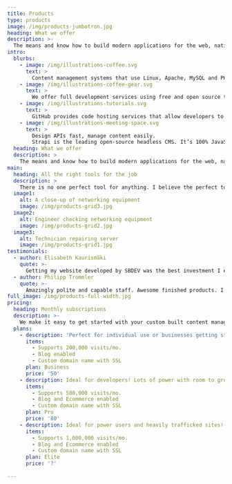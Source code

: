```yaml
---
title: Products
type: products
image: /img/products-jumbotron.jpg
heading: What we offer
description: >-
  The means and know how to build modern applications for the web, native mobile apps and desktop. Modern web development architecture based on JavaScript, APIs, and Markup (JAM). Jamstack is the future while Lampstack is the past.
intro:
  blurbs:
    - image: /img/illustrations-coffee.svg
      text: >
        Content management systems that use Linux, Apache, MySQL and PHP such as WordPress, Drupal and Joomla power large portions of the web and use to be the standard. Times have changed, you need to change with it, we can help.
    - image: /img/illustrations-coffee-gear.svg
      text: >
        We offer full development services using free and open source tools Strapi, NetlifyCMS, and Ghost, to name a few, all powered by the modern Jamstack architecture.
    - image: /img/illustrations-tutorials.svg
      text: >
        GitHub provides code hosting services that allow developers to build software for open source and private projects in organizations. GitHub is where over 73 million developers shape the future of software together, and contribute to the open source community, and manage their Git repositories. All of our products are tightly integrated with Github. 
    - image: /img/illustrations-meeting-space.svg
      text: >
        Design APIs fast, manage content easily.
        Strapi is the leading open-source headless CMS. It’s 100% JavaScript, fully customizable and developer-first. Its WordPress on steroids!
  heading: What we offer
  description: >
    The means and know how to build modern applications for the web, native mobile apps and desktop. Modern web development architecture based on JavaScript, APIs, and Markup (JAM). Jamstack is the future while Lampstack is the past.
main:
  heading: All the right tools for the job
  description: >
    There is no one perfect tool for anything. I believe the perfect toolkit is put together by combining the best in breed and getting them to beautifully coexist togther, thats Jamstack. There is no better stack to power your web applications then this combination. Software is only a part of our toolkit, latest server hardware and experienced, trained personnel unleashes the stack. 
  image1:
    alt: A close-up of networking equipment
    image: /img/products-grid3.jpg
  image2:
    alt: Engineer checking networking equipment
    image: /img/products-grid2.jpg
  image3:
    alt: Technician repairing server
    image: /img/products-grid1.jpg
testimonials:
  - author: Elisabeth Kaurismäki
    quote: >-
      Getting my website developed by SBDEV was the best investment I ever made. I can now concentrate on my business and leave my development needs in Steve Bonhomme's capable hands!
  - author: Philipp Trommler
    quote: >-
      Amazingly polite and capable staff. Awesome finished products. I highly recommend SBDEV!
full_image: /img/products-full-width.jpg
pricing:
  heading: Monthly subscriptions
  description: >-
    We make it easy to get started with your custom built content management system using the latest modern software tools and server hardware. Choose one of our monthly subscription plans to get started. Contact us for one on one consultation and payment info. All stacks are custom built to order.
  plans:
    - description: 'Perfect for individual use or businesses getting started with web presence'
      items:
        - Supports 200,000 visits/mo.
        - Blog enabled
        - Custom domain name with SSL
      plan: Business
      price: '50'
    - description: Ideal for developers! Lots of power with room to grow! Total control over CMS and hardware 
      items:
        - Supports 500,000 visits/mo.
        - Blog and Ecommerce enabled
        - Custom domain name with SSL
      plan: Pro
      price: '80'
    - description: Ideal for power users and heavily trafficked sites!
      items:
        - Supports 1,000,000 visits/mo.
        - Blog and Ecommerce enabled
        - Custom domain name with SSL
      plan: Elite
      price: '?'
      
---
```



